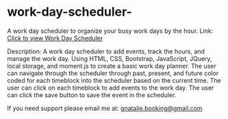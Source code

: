 # work-day-scheduler-

A work day scheduler to organize your busy work days by the hour.
Link: <a href="https://nataliegarcia-8.github.io/work-day-scheduler/"> Click to view Work Day Scheduler</a>


Description: A work day scheduler to add events, track the hours, and manage the work day. Using HTML, CSS, Bootstrap, JavaScript, JQuery, local storage, and moment.js to create a basic work day planner. The user can navigate through the scheduler through past, present, and future color coded for each timeblock into the scheduler based on the current time. The user can click on each timeblock to add events to the work day. The user can click the save button to save the event in the scheduler. 


If you need support please email me at:
gnatalie.booking@gmail.com
